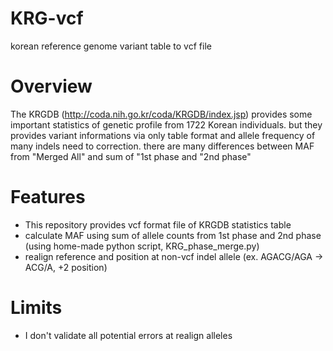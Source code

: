 # KRG-vcf
korean reference genome variant table to vcf file

# Overview
The KRGDB (http://coda.nih.go.kr/coda/KRGDB/index.jsp) provides some important statistics of genetic profile from 1722 Korean individuals.
but they provides variant informations via only table format and allele frequency of many indels need to correction.
there are many differences between MAF from "Merged All" and sum of "1st phase and "2nd phase"

# Features
- This repository provides vcf format file of KRGDB statistics table
- calculate MAF using sum of allele counts from 1st phase and 2nd phase (using home-made python script, KRG_phase_merge.py)
- realign reference and position at non-vcf indel allele (ex. AGACG/AGA -> ACG/A, +2 position)

# Limits
- I don't validate all potential errors at realign alleles
